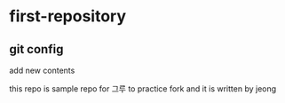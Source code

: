 # first-repository
## git config
add new contents

this repo is sample repo for 그루 to practice fork and it is written by jeong
